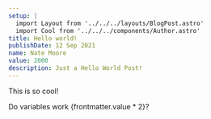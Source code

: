 ```yaml
---
setup: |
  import Layout from '../../../layouts/BlogPost.astro'
  import Cool from '../../../components/Author.astro'
title: Hello world!
publishDate: 12 Sep 2021
name: Nate Moore
value: 2000
description: Just a Hello World Post!
---
```


<Cool name={frontmatter.name} href="https://twitter.com/n_moore" client:load />

This is so cool!

Do variables work {frontmatter.value * 2}?
